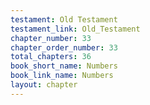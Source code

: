 ```yaml
---
testament: Old Testament
testament_link: Old_Testament
chapter_number: 33
chapter_order_number: 33
total_chapters: 36
book_short_name: Numbers
book_link_name: Numbers
layout: chapter
---
```

